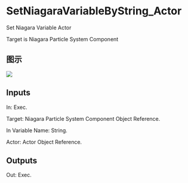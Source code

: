 # SetNiagaraVariableByString_Actor

Set Niagara Variable Actor

Target is Niagara Particle System Component

## 图示

![]($-20221218-20134284.png)

## Inputs

In: Exec.

Target: Niagara Particle System Component Object Reference.

In Variable Name: String.

Actor: Actor Object Reference.  

## Outputs

Out: Exec.

